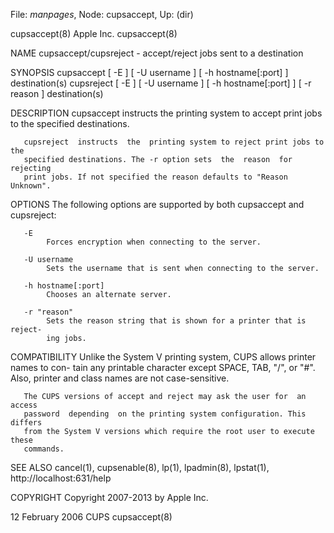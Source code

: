 File: *manpages*,  Node: cupsaccept,  Up: (dir)

cupsaccept(8)                     Apple Inc.                     cupsaccept(8)



NAME
       cupsaccept/cupsreject - accept/reject jobs sent to a destination

SYNOPSIS
       cupsaccept [ -E ] [ -U username ] [ -h hostname[:port] ] destination(s)
       cupsreject  [ -E ] [ -U username ] [ -h hostname[:port] ] [ -r reason ]
       destination(s)

DESCRIPTION
       cupsaccept instructs the printing system to accept print  jobs  to  the
       specified destinations.

       cupsreject  instructs  the  printing system to reject print jobs to the
       specified destinations. The -r option sets  the  reason  for  rejecting
       print jobs. If not specified the reason defaults to "Reason Unknown".

OPTIONS
       The following options are supported by both cupsaccept and cupsreject:

       -E
            Forces encryption when connecting to the server.

       -U username
            Sets the username that is sent when connecting to the server.

       -h hostname[:port]
            Chooses an alternate server.

       -r "reason"
            Sets the reason string that is shown for a printer that is reject-
            ing jobs.

COMPATIBILITY
       Unlike the System V printing system, CUPS allows printer names to  con-
       tain  any  printable  character  except SPACE, TAB, "/", or "#".  Also,
       printer and class names are not case-sensitive.

       The CUPS versions of accept and reject may ask the user for  an  access
       password  depending  on the printing system configuration. This differs
       from the System V versions which require the root user to execute these
       commands.

SEE ALSO
       cancel(1), cupsenable(8), lp(1), lpadmin(8), lpstat(1),
       http://localhost:631/help

COPYRIGHT
       Copyright 2007-2013 by Apple Inc.



12 February 2006                     CUPS                        cupsaccept(8)

